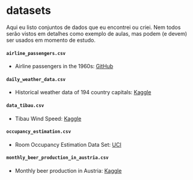# datasets

Aqui eu listo conjuntos de dados que eu encontrei ou criei. Nem todos serão vistos em detalhes como exemplo de aulas, mas podem (e devem) ser usados em momento de estudo.

#### `airline_passengers.csv`
- Airline passengers in the 1960s: [GitHub](https://github.com/jbrownlee/Datasets/blob/master/airline-passengers.csv)

#### `daily_weather_data.csv`
- Historical weather data of 194 country capitals: [Kaggle](https://www.kaggle.com/datasets/balabaskar/historical-weather-data-of-all-country-capitals)

#### `data_tibau.csv`
- Tibau Wind Speed: [Kaggle](https://www.kaggle.com/datasets/ramontanoeiro/tibau-wind-speed)

#### `occupancy_estimation.csv`
- Room Occupancy Estimation Data Set: [UCI](https://archive.ics.uci.edu/ml/datasets/Room+Occupancy+Estimation)

#### `monthly_beer_production_in_austria.csv`
- Monthly beer production in Austria: [Kaggle](https://www.kaggle.com/datasets/shenba/time-series-datasets)
